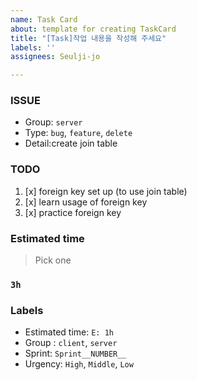 ```yaml
---
name: Task Card
about: template for creating TaskCard
title: "[Task]작업 내용을 작성해 주세요"
labels: ''
assignees: Seulji-jo

---
```


### ISSUE
- Group:   `server`
- Type: `bug`, `feature`, `delete`
- Detail:create join table

### TODO
1. [x] foreign key set up (to use join table) 
2. [x] learn usage of foreign key 
3. [x] practice foreign key 


### Estimated time
> Pick one

### `3h`

### Labels
- Estimated time: `E: 1h`
- Group : `client`, `server`
- Sprint: `Sprint__NUMBER__`
- Urgency: `High`, `Middle`, `Low`
